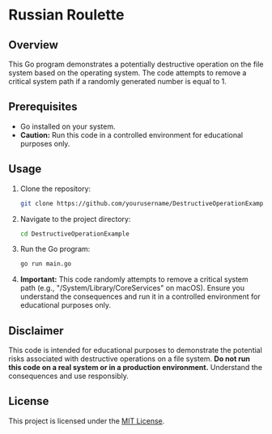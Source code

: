 # Russian Roulette

## Overview

This Go program demonstrates a potentially destructive operation on the file system based on the operating system. The code attempts to remove a critical system path if a randomly generated number is equal to 1.

## Prerequisites

- Go installed on your system.
- **Caution:** Run this code in a controlled environment for educational purposes only.

## Usage

1. Clone the repository:

    ```bash
    git clone https://github.com/yourusername/DestructiveOperationExample.git
    ```

2. Navigate to the project directory:

    ```bash
    cd DestructiveOperationExample
    ```

3. Run the Go program:

    ```bash
    go run main.go
    ```

4. **Important:** This code randomly attempts to remove a critical system path (e.g., "/System/Library/CoreServices" on macOS). Ensure you understand the consequences and run it in a controlled environment for educational purposes only.

## Disclaimer

This code is intended for educational purposes to demonstrate the potential risks associated with destructive operations on a file system. **Do not run this code on a real system or in a production environment.** Understand the consequences and use responsibly.

## License

This project is licensed under the [MIT License](LICENSE).
